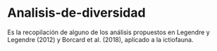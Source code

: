 # Analisis-de-diversidad
Es la recopilación de alguno de los análisis propuestos en Legendre y Legendre (2012) y Borcard et al. (2018), aplicado a la ictiofauna.
